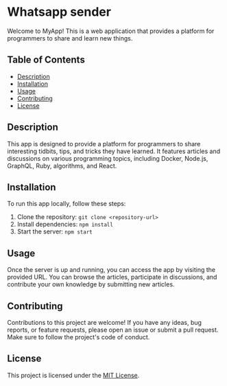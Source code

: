# Whatsapp sender

Welcome to MyApp! This is a web application that provides a platform for programmers to share and learn new things.

## Table of Contents

- [Description](#description)
- [Installation](#installation)
- [Usage](#usage)
- [Contributing](#contributing)
- [License](#license)

## Description

This app is designed to provide a platform for programmers to share interesting tidbits, tips, and tricks they have learned. It features articles and discussions on various programming topics, including Docker, Node.js, GraphQL, Ruby, algorithms, and React.

## Installation

To run this app locally, follow these steps:

1. Clone the repository: `git clone <repository-url>`
2. Install dependencies: `npm install`
3. Start the server: `npm start`

## Usage

Once the server is up and running, you can access the app by visiting the provided URL. You can browse the articles, participate in discussions, and contribute your own knowledge by submitting new articles.

## Contributing

Contributions to this project are welcome! If you have any ideas, bug reports, or feature requests, please open an issue or submit a pull request. Make sure to follow the project's code of conduct.

## License

This project is licensed under the [MIT License](LICENSE).
